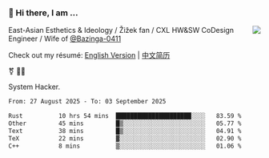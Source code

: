 ### 👋 Hi there, I am ...

<img align="right" src="https://github-readme-stats.vercel.app/api?username=vickiegpt&show_icons=true&icon_color=0366d6&bg_color=ffffff&hide_title=true" />

East-Asian Esthetics & Ideology / Žižek fan / CXL HW&SW CoDesign Engineer / Wife of [@Bazinga-0411](https://bazinga-0411.github.io/)

Check out my résumé: [English Version](http://asplos.dev/) | [中文简历](http://asplos.dev/CN.html)

⚧️ 
🏳️‍⚧️ 

System Hacker.


<!--START_SECTION:waka-->

```txt
From: 27 August 2025 - To: 03 September 2025

Rust          10 hrs 54 mins  █████████████████████░░░░   83.59 %
Other         45 mins         █▒░░░░░░░░░░░░░░░░░░░░░░░   05.77 %
Text          38 mins         █▒░░░░░░░░░░░░░░░░░░░░░░░   04.91 %
TeX           22 mins         ▓░░░░░░░░░░░░░░░░░░░░░░░░   02.90 %
C++           8 mins          ▒░░░░░░░░░░░░░░░░░░░░░░░░   01.06 %
```

<!--END_SECTION:waka-->

